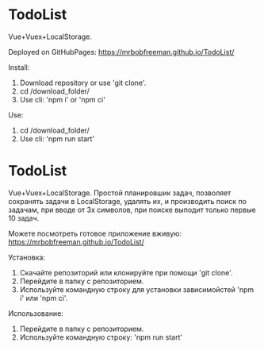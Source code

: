 # TodoList
Vue+Vuex+LocalStorage.

Deployed on GitHubPages: https://mrbobfreeman.github.io/TodoList/

Install:
1. Download repository or use 'git clone'.
2. cd /download_folder/
3. Use cli: 'npm i' or 'npm ci'

Use:
1. cd /download_folder/
2. Use cli: 'npm run start'

# TodoList
Vue+Vuex+LocalStorage.
Простой планировшик задач, позволяет сохранять задачи в LocalStorage, удалять их, и производить поиск по задачам, при вводе от 3х символов, при поиске выподит только первые 10 задач.

Можете посмотреть готовое приложение вживую: https://mrbobfreeman.github.io/TodoList/

Установка:
1. Скачайте репозиторий или клонируйте при помощи 'git clone'.
2. Перейдите в папку с репозиторием.
3. Используйте командную строку для установки зависимойстей 'npm i' или 'npm ci'.

Использование:
1. Перейдите в папку с репозиторием.
2. Используйте командную строку: 'npm run start'

